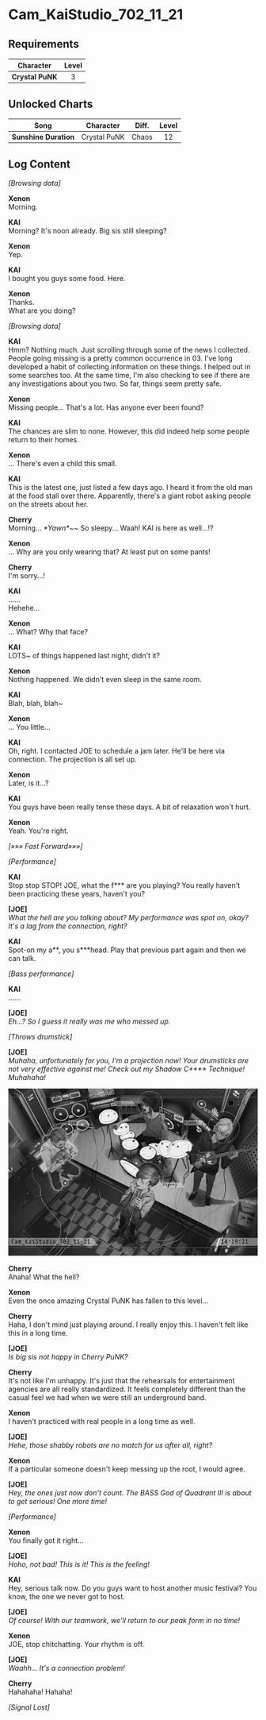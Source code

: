 # Cam_KaiStudio_702_11_21
## Requirements
|   Character    |Level|
|----------------|:---:|
|**Crystal PuNK**|  3  |

## Unlocked Charts
|        Song         | Character  |Diff.|Level|
|---------------------|:----------:|:---:|:---:|
|**Sunshine Duration**|Crystal PuNK|Chaos| 12  |

## Log Content
*\[Browsing data\]*

**Xenon**<br>
Morning.

**KAI**<br>
Morning? It's noon already. Big sis still sleeping?

**Xenon**<br>
Yep.

**KAI**<br>
I bought you guys some food. Here.

**Xenon**<br>
Thanks.<br>
What are you doing?

*\[Browsing data\]*

**KAI**<br>
Hmm? Nothing much. Just scrolling through some of the news I collected. People going missing is a pretty common occurrence in 03. I've long developed a habit of collecting information on these things. I helped out in some searches too. At the same time, I'm also checking to see if there are any investigations about you two. So far, things seem pretty safe.

**Xenon**<br>
Missing people... That's a lot. Has anyone ever been found?

**KAI**<br>
The chances are slim to none. However, this did indeed help some people return to their homes.

**Xenon**<br>
... There's even a child this small.

**KAI**<br>
This is the latest one, just listed a few days ago. I heard it from the old man at the food stall over there. Apparently, there's a giant robot asking people on the streets about her.

**Cherry**<br>
Morning... *\*Yawn\**\~\~ So sleepy... Waah! KAI is here as well...!?

**Xenon**<br>
... Why are you only wearing that? At least put on some pants!

**Cherry**<br>
I'm sorry...!

**KAI**<br>
......<br>
Hehehe...

**Xenon**<br>
... What? Why that face?

**KAI**<br>
LOTS\~ of things happened last night, didn't it?

**Xenon**<br>
Nothing happened. We didn't even sleep in the same room.

**KAI**<br>
Blah, blah, blah\~

**Xenon**<br>
... You little...

**KAI**<br>
Oh, right. I contacted JOE to schedule a jam later. He'll be here via connection. The projection is all set up.

**Xenon**<br>
Later, is it...?

**KAI**<br>
You guys have been really tense these days. A bit of relaxation won't hurt.

**Xenon**<br>
Yeah. You're right.

*[»»» Fast Forward»»»]*

*\[Performance\]*

**KAI**<br>
Stop stop STOP! JOE, what the f\*\*\* are you playing? You really haven't been practicing these years, haven't you?

**[JOE]**<br>
*What the hell are you talking about? My performance was spot on, okay? It's a lag from the connection, right?*

**KAI**<br>
Spot\-on my a\*\*, you s\*\*\*head. Play that previous part again and then we can talk.

*\[Bass performance\]*

**KAI**<br>
......

**[JOE]**<br>
*Eh...? So I guess it really was me who messed up.*

*\[Throws drumstick\]*

**[JOE]**<br>
*Muhaha, unfortunately for you, I'm a projection now! Your drumsticks are not very effective against me! Check out my Shadow C\*\*\*\* Technique! Muhahaha!*

![cpos0501.png](./attachments/cpos0501.png)

**Cherry**<br>
Ahaha! What the hell?

**Xenon**<br>
Even the once amazing Crystal PuNK has fallen to this level...

**Cherry**<br>
Haha, I don't mind just playing around. I really enjoy this. I haven't felt like this in a long time.

**[JOE]**<br>
*Is big sis not happy in Cherry PuNK?*

**Cherry**<br>
It's not like I'm unhappy. It's just that the rehearsals for entertainment agencies are all really standardized. It feels completely different than the casual feel we had when we were still an underground band.

**Xenon**<br>
I haven't practiced with real people in a long time as well.

**[JOE]**<br>
*Hehe, those shabby robots are no match for us after all, right?*

**Xenon**<br>
If a particular someone doesn't keep messing up the root, I would agree.

**[JOE]**<br>
*Hey, the ones just now don't count. The BASS God of Quadrant III is about to get serious! One more time!*

*\[Performance\]*

**Xenon**<br>
You finally got it right...

**[JOE]**<br>
*Hoho, not bad! This is it! This is the feeling!*

**KAI**<br>
Hey, serious talk now. Do you guys want to host another music festival? You know, the one we never got to host.

**[JOE]**<br>
*Of course! With our teamwork, we'll return to our peak form in no time!*

**Xenon**<br>
JOE, stop chitchatting. Your rhythm is off.

**[JOE]**<br>
*Waahh... It's a connection problem!*

**Cherry**<br>
Hahahaha! Hahaha!

*[Signal Lost]*